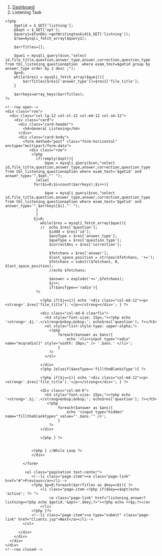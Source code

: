 <?php include('header.php'); ?>
<?php include('../../controller/users_controller.php'); ?>
<!--app-content open-->

<div class="app-content">
  <section class="section">
    <!--page-header open-->
    <div class="page-header">
      <ol class="breadcrumb">
        <!-- breadcrumb -->
        <li class="breadcrumb-item"><a href="dashboard"><i class="fe fe-home mr-2"></i>Dashboard</a></li>
        <li class="breadcrumb-item active" aria-current="page">Listening Task</li>
      </ol>
      <!-- End breadcrumb -->
    </div>
    <!--page-header closed-->
	
	<?php		
		$getid = $_GET['listning'];
		@$opt = $_GET['opt'];
		$query1=$funObj->getWritingtaskid($_GET['listning']);
		$row=mysqli_fetch_array($query1);
		
		$arrTitles=[];
		
		$que1 = mysqli_query($con,"select  id,file_title,question,answer_type,answer,correction,question_type from tbl_listening_questionoption  where exam_test=$getid group by answer_type order by 1 desc ;");
		$p=0;
		while($res1 = mysqli_fetch_array($que1)){ 
			$arrTitles[$res1['answer_type']]=$res1['file_title'];
		}
		
		$arrkeys=array_keys($arrTitles);
	?>
	
    <!--row open-->
    <div class="row">
      <div class="col-lg-12 col-xl-12 col-md-12 col-sm-12">
        <div class="card">
          <div class="card-header">
            <h4>General Listening</h4>
          </div>
          <div class="card-body">
            <form method="post" class="form-horizontal" enctype="multipart/form-data">
               <div class="row">
				<?php
				  if(!empty($opt)){
					  $que = mysqli_query($con,"select id,file_title,question,answer_type,answer,correction,question_type from tbl_listening_questionoption where exam_test='$getid' and answer_type='".$opt."' "); 
				  }else{
				 for($i=0;$i<count($arrkeys);$i++){
					  
					  $que = mysqli_query($con,"select id,file_title,question,answer_type,answer,correction,question_type from tbl_listening_questionoption where exam_test='$getid' and answer_type='".$arrkeys[$i]."' ");
				  }
				  }
				 $j=0;
					while($res = mysqli_fetch_array($que)){
					//	echo $res['question'];
						$iddd = $res['id'];
						$ansType = $res['answer_type'];
						$queType = $res['question_type'];
						$correctAns = $res['correction'];
						
						$fetchans = $res['answer'];
						$last_space_position = strrpos($fetchans, '+=');
						$fetchans = substr($fetchans, 0, $last_space_position);
						//echo $fetchans;

						$answer = explode('+=',$fetchans);
						$j++;
						if($ansType=='radio'){
				  ?>
				  
					<?php if($j==1){ echo '<div class="col-md-12"><p><strong>'.$res['file_title'].'</p></strong></div>'; } ?>
					
					<div class="col-md-6 clearfix">
					  <h3 style="font-size: 15px;"><?php echo '<strong>'.$j.'.</strong>&nbsp;&nbsp;'; echo$res['question']; ?></h3>
					  <ol style="list-style-type: upper-alpha;">
						<?php 
							foreach($answer as $ans){
								echo '<li><input type="radio" name="mcqradio[]" style="width: 20px;" /> '.$ans.' </li>';
							}
						?>
					  </ol> 
					  
					</div>
					<?php }elseif($ansType=='filltheBlanksType'){ ?>
					
					<?php if($j==1){ echo '<div class="col-md-12"><p><strong>'.$res['file_title'].'</p></strong></div>'; } ?>
					
					<div class="col-md-6">
					  <h3 style="font-size: 15px;"><?php echo '<strong>'.$j.'.</strong>&nbsp;&nbsp;'; echo$res['question']; ?></h3>
					   <?php 
							foreach($answer as $ans){
								echo '<input type="hidden" name="filltheblanktypes" value="'.$ans.'" />';
							}
						?>
					</div>
					
					<?php } ?>
					
                
				<?php } //While Loop ?>
                </div>
			  
            </form>
			
			 <ul class="pagination text-center">
                <!--li class="page-item"><a class="page-link" href="#">Previous</a></li-->
				<?php $p=0;foreach($arrTitles as $key=>$t){ ?>
					<li class="page-item <?php if($key==$opt)echo 'active'; ?> ">
						<a class="page-link" href="listening_answer?listning=<?php echo $getid.'&opt='.$key;?>"><?php echo ++$p;?></a>
					</li>
				<?php }?>
                <!--li class="page-item"><a type="submit" class="page-link" href="Clients.jsp">Next</a></li-->
            </ul>
			
          </div>
        </div>
      </div>
    </div>
    <!--row closed-->
  </section>
</div>
<!--app-content closed-->
<!-- Side-bar -->
<div class="sidebar sidebar-right sidebar-animate"> </div>
<!--side-bar Closed -->
<?php include('footer.php'); ?>
